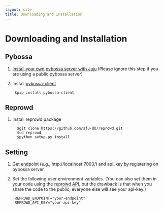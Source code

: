 ```yaml
---
layout: site
title: Downloading and Installation
---
```

# Downloading and Installation

## Pybossa
1. [Install your own pybossa server with Juju](http://docs.pybossa.com/en/latest/juju_pybossa.html) (Please ignore this step if you are using a public pybossa server)
2. Install [pybossa-client](https://github.com/PyBossa/pybossa-client)

        $pip install pybossa-client

## Reprowd
1. Install reprowd package

         $git clone https://github.com/sfu-db/reprowd.git
         $cd reprowd
         $python setup.py install


## Setting
1. Get endpoint (e.g., http://localhost:7000/) and api_key by registering on pybossa server
2. Set the following user environment variables. (You can also set them in your code using the [reprowd API](http://sfu-db.github.io/reprowd/docs/_build/html/crowdcontext.html#reprowd.crowdcontext.CrowdContext.__init__), but the drawback is that when you share the code to the public, everyone else will see your api-key.)  

        REPROWD_ENDPOINT="your-endpoint"
        REPROWD_API_KEY="your-api-key"
